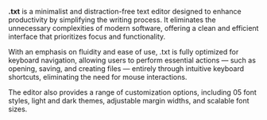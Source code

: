 **.txt** is a minimalist and distraction-free text editor designed to enhance productivity by simplifying the writing process. It eliminates the unnecessary complexities of modern software, offering a clean and efficient interface that prioritizes focus and functionality.

With an emphasis on fluidity and ease of use, .txt is fully optimized for keyboard navigation, allowing users to perform essential actions — such as opening, saving, and creating files — entirely through intuitive keyboard shortcuts, eliminating the need for mouse interactions.

The editor also provides a range of customization options, including 05 font styles, light and dark themes, adjustable margin widths, and scalable font sizes.